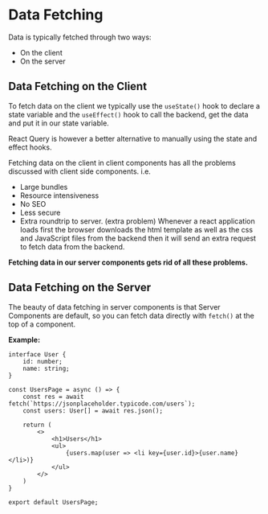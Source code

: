 # Data Fetching

Data is typically fetched through two ways:
- On the client
- On the server

## Data Fetching on the Client

To fetch data on the client we typically use the `useState()` hook to declare a state variable and the `useEffect()` hook to call the backend, get the data and put it in our state variable.

React Query is however a better alternative to manually using the state and effect hooks.

Fetching data on the client in client components has all the problems discussed with client side components. i.e.
- Large bundles
- Resource intensiveness
- No SEO
- Less secure
- Extra roundtrip to server. (extra problem) Whenever a react application loads first the browser downloads the html template as well as the css and JavaScript files from the backend then it will send an extra request to fetch data from the backend.

**Fetching data in our server components gets rid of all these problems.**

## Data Fetching on the Server

The beauty of data fetching in server components is that Server Components are default, so you can fetch data directly with `fetch()` at the top of a component. 

**Example:**

```tsx
interface User {
    id: number; 
    name: string;
}

const UsersPage = async () => {
    const res = await fetch(`https://jsonplaceholder.typicode.com/users`);
    const users: User[] = await res.json();

    return (
        <>
            <h1>Users</h1>
            <ul>
                {users.map(user => <li key={user.id}>{user.name}</li>)}
            </ul>
        </>
    )
}

export default UsersPage;
```